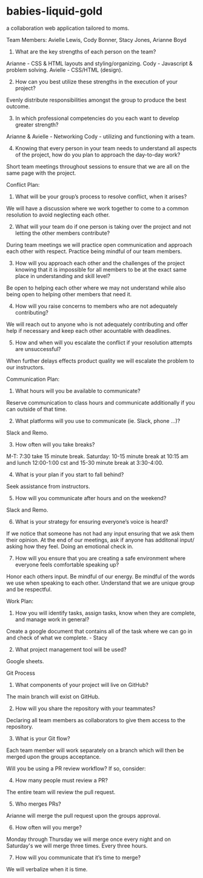 # babies-liquid-gold

a collaboration web application tailored to moms.

Team Members: Avielle Lewis, Cody Bonner, Stacy Jones, Arianne Boyd

1. What are the key strengths of each person on the team?

Arianne -  CSS & HTML layouts and styling/organizing.
Cody - Javascript & problem solving.
Avielle - CSS/HTML (design).

2. How can you best utilize these strengths in the execution of your project?

Evenly distribute responsibilities amongst the group to produce the best outcome.

3. In which professional competencies do you each want to develop greater strength?

Arianne & Avielle - Networking
Cody - utilizing and functioning with a team. 

4. Knowing that every person in your team needs to understand all aspects of the project, how do you plan to approach the day-to-day work?

Short team meetings throughout sessions to ensure that we are all on the same page with the project. 

Conflict Plan:

1. What will be your group’s process to resolve conflict, when it arises?

We will have a discussion where we work together to come to a common resolution to avoid neglecting each other.

2. What will your team do if one person is taking over the project and not letting the other members contribute?

During team meetings we will practice open communication and approach each other with respect. Practice being mindful of our team members.

3. How will you approach each other and the challenges of the project knowing that it is impossible for all members to be at the exact same place in understanding and skill level?

Be open to helping each other where we may not understand while also being open to helping other members that need it.

4. How will you raise concerns to members who are not adequately contributing?

We will reach out to anyone who is not adequately contributing and offer help if  necessary and keep each other acountable with deadlines.


5. How and when will you escalate the conflict if your resolution attempts are unsuccessful?

When further delays effects product quality we will escalate the problem to our instructors.

Communication Plan:

1. What hours will you be available to communicate?

Reserve communication to class hours and communicate additionally if you can outside of that time.

2. What platforms will you use to communicate (ie. Slack, phone …)?

Slack and Remo.

3. How often will you take breaks?

M-T: 7:30 take 15 minute break.
Saturday: 10-15 minute break at 10:15 am and lunch 12:00-1:00 cst and 15-30 minute break at 3:30-4:00.

4. What is your plan if you start to fall behind?

Seek assistance from instructors.

5. How will you communicate after hours and on the weekend?

Slack and Remo.

6. What is your strategy for ensuring everyone’s voice is heard?

If we notice that someone has not had any input ensuring that we ask them their opinion. 
At the end of our meetings, ask if anyone has additonal input/ asking how they feel.
Doing an emotional check in. 

7. How will you ensure that you are creating a safe environment where everyone feels comfortable speaking up?

Honor each others input. 
Be mindful of our energy.
Be mindful of the words we use when speaking to each other. 
Understand that we are unique group and be respectful.

Work Plan:

1. How you will identify tasks, assign tasks, know when they are complete, and manage work in general?

Create a google document that contains all of the task where we can go in and check of what we complete. - Stacy

2. What project management tool will be used?

Google sheets.

Git Process

1. What components of your project will live on GitHub?

The main branch will exist on GitHub.

2. How will you share the repository with your teammates?

Declaring all team members as collaborators to give them access to the repository.

3. What is your Git flow?

Each team member will work separately on a branch which will then be merged upon the groups acceptance.

Will you be using a PR review workflow? If so, consider:

4. How many people must review a PR?

The entire team will review the pull request.

5. Who merges PRs?

Arianne will merge the pull request upon the groups approval.

6. How often will you merge?

Monday through Thursday we will merge once every night and on Saturday's we will merge three times. Every three hours. 

7. How will you communicate that it’s time to merge?

We will verbalize when it is time. 

